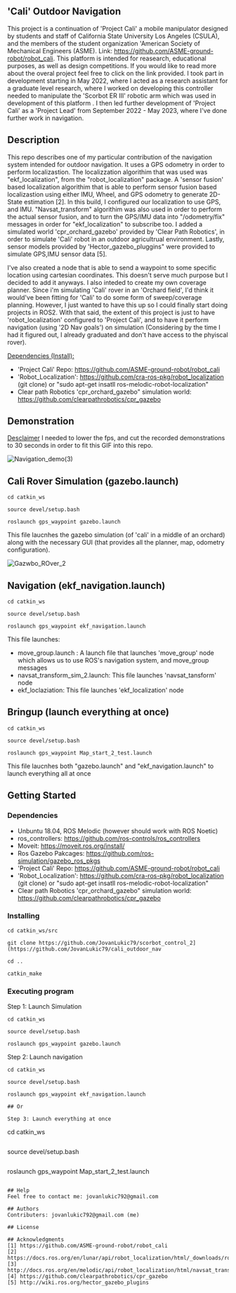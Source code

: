 ## 'Cali' Outdoor Navigation

This project is a continuation of 'Project Cali' a mobile manipulator designed by students and staff of California State University Los Angeles (CSULA), and the members of the student organization 'American Society of Mechanical Engineers (ASME). Link: https://github.com/ASME-ground-robot/robot_cali. This platform is intended for reasearch, educational purposes, as well as design competitions. If you would like to read more about the overal project feel free to click on the link provided. I took part in development starting in May 2022, where I acted as a research assistant for a graduate level research, where I worked on developing this controller needed to manipulate the 'Scorbot ER III' robotic arm which was used in development of this platform . I then led further development of 'Project Cali' as a 'Project Lead' from September 2022 - May 2023, where I've done further work in navigation. 

## Description

This repo describes one of my particular contribution of the navigation system intended for outdoor navigation. It uses a GPS odometry in order to perform localizastion. The localizzation algorithim that was used was "ekf_localization", from the "robot_localization" package. A 'sensor fusion' based localization algorithim that is able to perform sensor fusion based localizastion using either IMU, Wheel, and GPS odometry to generate 2D-State estimation [2]. In this build, I configured our localization to use GPS, and IMU. "Navsat_transform" algorithim was also used in order to perform the actual sensor fusion, and to turn the GPS/IMU data into "/odometry/fix" messages in order for "ekf_localization" to subscribe too. I added a simulated world 'cpr_orchard_gazebo' provided by 'Clear Path Robotics', in order to simulate 'Cali' robot in an outdoor agricultrual environment. Lastly, sensor models provided by 'Hector_gazebo_pluggins" were provided to simulate GPS,IMU sensor data [5].

I've also created a node that is able to send a waypoint to some specific location using cartesian coordinates. This doesn't serve much purpose but I decided to add it anyways. I also inteded to create my own coverage planner. Since i'm simulating 'Cali' rover in an 'Orchard field', I'd think it would've been fitting for 'Cali' to do some form of sweep/coverage planning. However, I just wanted to have this up so I could finally start doing projects in ROS2. With that said, the extent of this project is just to have 'robot_localization' configured to 'Project Cali', and to have it perform navigation (using '2D Nav goals') on simulation (Considering by the time I had it figured out, I already graduated and don't have access to the phyiscal rover).  

<ins>Dependencies (Install):</ins>
- 'Project Cali' Repo: https://github.com/ASME-ground-robot/robot_cali
- 'Robot_Localization': https://github.com/cra-ros-pkg/robot_localization (git clone) or "sudo apt-get insatll ros-melodic-robot-localization"
- Clear path Robotics 'cpr_orchard_gazebo" simulation world: https://github.com/clearpathrobotics/cpr_gazebo
  
## Demonstration
<ins>Desclaimer</ins>
I needed to lower the fps, and cut the recorded demonstrations to 30 seconds in order to fit this GIF into this repo.

![Navigation_demo(3)](https://github.com/JovanLukic79/cali_outdoor_nav/assets/115774118/fddcbc5d-a26d-4074-b853-151a522ddd3c)


## Cali Rover Simulation (gazebo.launch)
```
cd catkin_ws
```
```
source devel/setup.bash
```
```
roslaunch gps_waypoint gazebo.launch
```

This file laucnhes the gazebo simulation (of 'cali' in a middle of an orchard) along with the necessary GUI (that provides all the planner, map, odometry configuration).

![Gazwbo_ROver_2](https://github.com/JovanLukic79/cali_outdoor_nav/assets/115774118/1cde783d-0c2e-490d-8665-20dba575ec1a)


## Navigation (ekf_navigation.launch)
```
cd catkin_ws
```
```
source devel/setup.bash
```
```
roslaunch gps_waypoint ekf_navigation.launch
```
This file launches:
- move_group.launch : A launch file that launches 'move_group' node which allows us to use ROS's navigation system, and move_group messages
- navsat_transform_sim_2.launch: This file launches 'navsat_tansform' node
- ekf_loclaziation: This file launches 'ekf_localization' node  


## Bringup (launch everything at once)
```
cd catkin_ws
```
```
source devel/setup.bash
```
```
roslaunch gps_waypoint Map_start_2_test.launch
```
This file laucnhes both "gazebo.launch" and "ekf_navigation.launch" to launch everything all at once

## Getting Started

### Dependencies

* Unbuntu 18.04, ROS Melodic (however should work with ROS Noetic)
* ros_controllers: https://github.com/ros-controls/ros_controllers
* Moveit: https://moveit.ros.org/install/
* Ros Gazebo Pakcages: https://github.com/ros-simulation/gazebo_ros_pkgs
* 'Project Cali' Repo: https://github.com/ASME-ground-robot/robot_cali
* 'Robot_Localization': https://github.com/cra-ros-pkg/robot_localization (git clone) or "sudo apt-get insatll ros-melodic-robot-localization"
*  Clear path Robotics 'cpr_orchard_gazebo" simulation world: https://github.com/clearpathrobotics/cpr_gazebo

### Installing
```
cd catkin_ws/src
```
```
git clone https://github.com/JovanLukic79/scorbot_control_2](https://github.com/JovanLukic79/cali_outdoor_nav
```
```
cd ..
```
```
catkin_make
```
### Executing program
Step 1: Launch Simulation
```
cd catkin_ws
```
```
source devel/setup.bash
```
```
roslaunch gps_waypoint gazebo.launch
```
Step 2: Launch navigation 
```
cd catkin_ws
```
```
source devel/setup.bash
```
```
roslaunch gps_waypoint ekf_navigation.launch

## Or

Step 3: Launch everything at once
```
cd catkin_ws
```
```
source devel/setup.bash
```
```
roslaunch gps_waypoint Map_start_2_test.launch
```

## Help
Feel free to contact me: jovanlukic792@gmail.com

## Authors
Contributers: jovanlukic792@gmail.com (me)

## License

## Acknowledgments
[1] https://github.com/ASME-ground-robot/robot_cali
[2] https://docs.ros.org/en/lunar/api/robot_localization/html/_downloads/robot_localization_ias13_revised.pdf
[3] http://docs.ros.org/en/melodic/api/robot_localization/html/navsat_transform_node.html
[4] https://github.com/clearpathrobotics/cpr_gazebo
[5] http://wiki.ros.org/hector_gazebo_plugins
